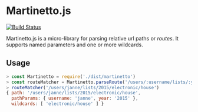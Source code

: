 # Martinetto.js
[![Build Status](https://travis-ci.org/jliuhtonen/martinetto.js.svg?branch=master)](https://travis-ci.org/jliuhtonen/martinetto.js)

Martinetto.js is a micro-library for parsing relative url paths or _routes_. It supports named parameters and one or more wildcards.

## Usage

```javascript
> const Martinetto = require('./dist/martinetto')
> const routeMatcher = Martinetto.parseRoute('/users/:username/lists/:year/*')
> routeMatcher('/users/janne/lists/2015/electronic/house')
{ path: '/users/janne/lists/2015/electronic/house',
  pathParams: { username: 'janne', year: '2015' },
  wildcards: [ 'electronic/house' ] }
```
